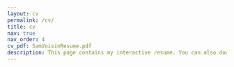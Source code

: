```yaml
---
layout: cv
permalink: /cv/
title: cv
nav: true
nav_order: 4
cv_pdf: SamVoisinResume.pdf
description: This page contains my interactive resume. You can also download a PDF copy through the icon in the top right of the page.
---
```

